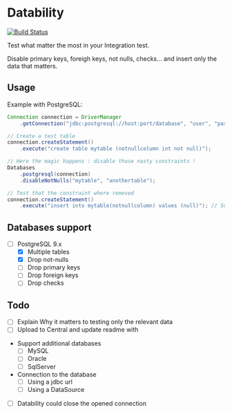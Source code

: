 # Datability

[![Build Status](https://travis-ci.org/tomsquest/datability.svg?branch=master)](https://travis-ci.org/tomsquest/datability)

Test what matter the most in your Integration test.

Disable primary keys, foreigh keys, not nulls, checks... and insert only the data that matters.

## Usage

Example with PostgreSQL:

``` java
Connection connection = DriverManager
    .getConnection("jdbc:postgresql://host:port/database", "user", "pass");

// Create a test table
connection.createStatement()
    .execute("create table mytable (notnullcolumn int not null)");

// Here the magic happens : disable those nasty constraints !
Databases
    .postgresql(connection)
    .disableNotNulls("mytable", "anothertable");

// Test that the constraint where removed
connection.createStatement()
    .execute("insert into mytable(notnullcolumn) values (null)"); // Success !
```

## Databases support

* [ ] PostgreSQL 9.x
  * [x] Multiple tables
  * [x] Drop not-nulls
  * [ ] Drop primary keys
  * [ ] Drop foreign keys
  * [ ] Drop checks

## Todo

* [ ] Explain Why it matters to testing only the relevant data
* [ ] Upload to Central and update readme with <dependency>
* Support additional databases
  * [ ] MySQL
  * [ ] Oracle
  * [ ] SqlServer
* Connection to the database
  * [ ] Using a jdbc url
  * [ ] Using a DataSource
* [ ] Datability could close the opened connection
